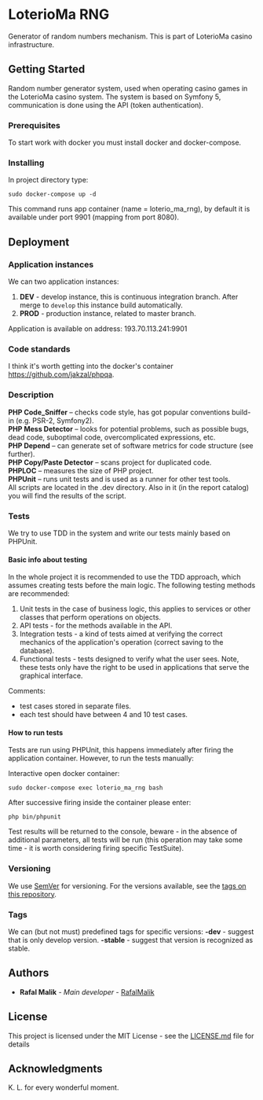 # LoterioMa RNG

Generator of random numbers mechanism. This is part of LoterioMa casino infrastructure.

## Getting Started

Random number generator system, used when operating casino games in the LoterioMa casino system. The system is based on Symfony 5, communication is done using the API (token authentication).

### Prerequisites

To start work with docker you must install docker and docker-compose.

### Installing

In project directory type:
```
sudo docker-compose up -d
```

This command runs app container (name = loterio_ma_rng), by default it is available under port 9901 (mapping from port 8080).

## Deployment

### Application instances

We can two application instances:
1. **DEV** - develop instance, this is  continuous integration branch. After merge to `develop` this instance build automatically.
2. **PROD** - production instance, related to master branch.

Application is available on address:
193.70.113.241:9901

### Code standards

I think it's worth getting into the docker's container https://github.com/jakzal/phpqa.

### Description
**PHP Code_Sniffer** – checks code style, has got popular conventions build-in (e.g. PSR-2, Symfony2).  
**PHP Mess Detector** – looks for potential problems, such as possible bugs, dead code, suboptimal code, overcomplicated expressions, etc.  
**PHP Depend** – can generate set of software metrics for code structure (see further).  
**PHP Copy/Paste Detector** – scans project for duplicated code.  
**PHPLOC** – measures the size of PHP project.  
**PHPUnit** – runs unit tests and is used as a runner for other test tools.  
All scripts are located in the .dev directory. Also in it (in the report catalog) you will find the results of the script.

### Tests

We try to use TDD in the system and write our tests mainly based on PHPUnit.

#### Basic info about testing

In the whole project it is recommended to use the TDD approach, which assumes creating tests before the main logic. The following testing methods are recommended:
1. Unit tests in the case of business logic, this applies to services or other classes that perform operations on objects.
2. API tests - for the methods available in the API.
3. Integration tests - a kind of tests aimed at verifying the correct mechanics of the application's operation (correct saving to the database).
4. Functional tests - tests designed to verify what the user sees. Note, these tests only have the right to be used in applications that serve the graphical interface.

Comments:
- test cases stored in separate files.
- each test should have between 4 and 10 test cases.

#### How to run tests
Tests are run using PHPUnit, this happens immediately after firing the application container. However, to run the tests manually:

Interactive open docker container:
```
sudo docker-compose exec loterio_ma_rng bash
```

After successive firing inside the container please enter:

```
php bin/phpunit
```

Test results will be returned to the console, beware - in the absence of additional parameters, all tests will be run (this operation may take some time - it is worth considering firing specific TestSuite).

### Versioning

We use [SemVer](http://semver.org/) for versioning. For the versions available, see the [tags on this repository](https://github.com/RaspberryVision/loterioma-rng/tags). 

### Tags

We can (but not must) predefined tags for specific versions:
**-dev** - suggest that is only develop version.
**-stable** - suggest that version is recognized as stable.

## Authors

* **Rafal Malik** - *Main developer* - [RafalMalik](https://github.com/RafalMalik)

## License

This project is licensed under the MIT License - see the [LICENSE.md](LICENSE.md) file for details

## Acknowledgments

K. L. for every wonderful moment.
